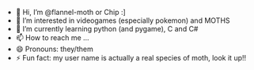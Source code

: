- 👋 Hi, I’m @flannel-moth or Chip :]
- 👀 I’m interested in videogames (especially pokemon) and MOTHS
- 🌱 I’m currently learning python (and pygame), C and C#
- 📫 How to reach me ...
- 😄 Pronouns: they/them
- ⚡ Fun fact: my user name is actually a real species of moth, look it up!!

<!---
flannel-moth/flannel-moth is a ✨ special ✨ repository because its `README.md` (this file) appears on your GitHub profile.
You can click the Preview link to take a look at your changes.
--->
